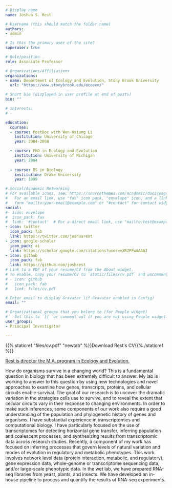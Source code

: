 ```yaml
---
# Display name
name: Joshua S. Rest

# Username (this should match the folder name)
authors:
- admin

# Is this the primary user of the site?
superuser: true

# Role/position
role: Associate Professor 

# Organizations/Affiliations
organizations:
- name: Department of Ecology and Evolution, Stony Brook University
  url: "https://www.stonybrook.edu/ecoevo/"

# Short bio (displayed in user profile at end of posts)
bio: ""

# interests:
# - 

education:
  courses:
  - course: PostDoc with Wen-Hsiung Li
    institution: University of Chicago
    year: 2004-2008

  - course: PhD in Ecology and Evolution
    institution: University of Michigan
    year: 2004
    
  - course: BS in Biology
    institution: Drake University
    year: 1999

# Social/Academic Networking
# For available icons, see: https://sourcethemes.com/academic/docs/page-builder/#icons
#   For an email link, use "fas" icon pack, "envelope" icon, and a link in the
#   form "mailto:your-email@example.com" or "#contact" for contact widget.
social:
#- icon: envelope
#  icon_pack: fas
#  link: '#contact'  # For a direct email link, use "mailto:test@example.org".
- icon: twitter
  icon_pack: fab
  link: https://twitter.com/joshuarest
- icon: google-scholar
  icon_pack: ai
  link: https://scholar.google.com/citations?user=vXR2PPwAAAAJ
- icon: github
  icon_pack: fab
  link: https://github.com/joshrest
# Link to a PDF of your resume/CV from the About widget.
# To enable, copy your resume/CV to `static/files/cv.pdf` and uncomment the lines below.
# - icon: github
#   icon_pack: fab
#   link: files/cv.pdf

# Enter email to display Gravatar (if Gravatar enabled in Config)
email: ""

# Organizational groups that you belong to (for People widget)
#   Set this to `[]` or comment out if you are not using People widget.
user_groups:
- Principal Investigator

---
```

{{% staticref "files/cv.pdf" "newtab" %}}Download Rest's CV{{% /staticref %}} <p>
<a href="https://www.stonybrook.edu/commcms/ecoevo/_program/maprogram.php">Rest is director the M.A. program in Ecology and Evolution.</a><p>
How do organisms survive in a changing world? This is a fundamental question in biology that has been extremely difficult to answer. My lab is working to answer to this question by using new technologies and novel approaches to examine how genes, transcripts, proteins, and cellular circuits enable survival. The goal of our research is to uncover the dramatic variation in the strategies cells use to survive, and to reveal the extent that cellular circuits vary in their response to changing environments. In order to make such inferences, some components of our work also require a good understanding of the population and phylogenetic history of genes and organisms.
I have substantial experience in transcriptomics and computational biology. I have particularly focused on the use of transcriptomes for detecting horizontal gene transfer, inferring population and coalescent processes, and synthesizing results from transcriptomic data across research studies. Recently, a component of my work has focused on inferring processes that govern levels of natural variation and modes of evolution in regulatory and metabolic phenotypes. This work involves network level data (protein interaction, metabolic, and regulatory), gene expression data, whole-genome or transcriptome sequencing data, and/or large-scale phenotypic data. In the wet lab, we have prepared RNA-seq libraries from yeast, plants, and insects. We have developed an in-house pipeline to process and quantify the results of RNA-seq experiments.